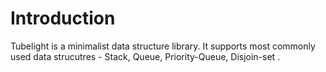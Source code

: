# Introduction

Tubelight is a minimalist data structure library. It supports most commonly used data strucutres - Stack, Queue, Priority-Queue, Disjoin-set .
